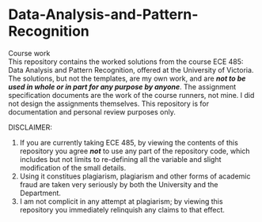 # Data-Analysis-and-Pattern-Recognition
Course work\
This repository contains the worked solutions from the course ECE 485: Data Analysis and Pattern Recognition, offered at the University of Victoria. The solutions, but not the templates, are my own work, and are ***not to be used in whole or in part for any purpose by anyone***. The assignment specification documents are the work of the course runners, not mine. I did not design the assignments themselves. This repository is for documentation and personal review purposes only.

DISCLAIMER:

1. If you are currently taking ECE 485, by viewing the contents of this repository you agree ***not*** to use any part of the repository code, which includes but not limits to re-defining all the variable and slight modification of the small details.
2. Using it constitues plagiarism, plagiarism and other forms of academic fraud are taken very seriously by both the University and the Department. 
3. I am not complicit in any attempt at plagiarism; by viewing this repository you immediately relinquish any claims to that effect.
